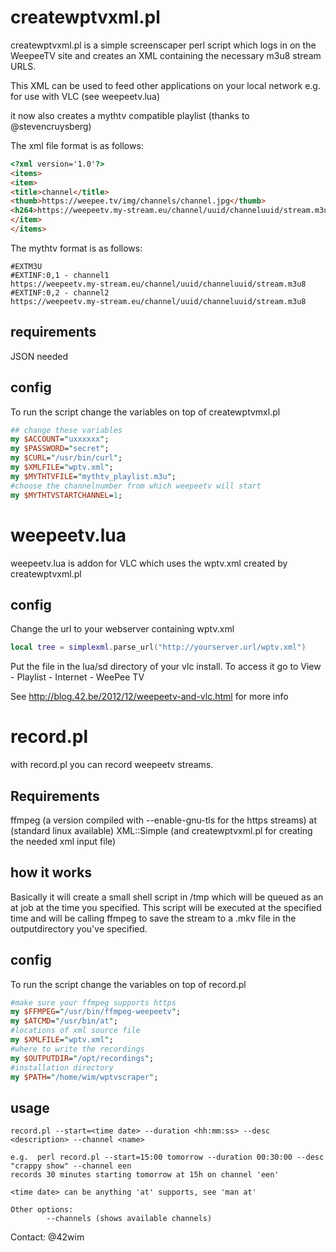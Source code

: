 createwptvxml.pl
================

createwptvxml.pl is a simple screenscaper perl script which logs in on the 
WeepeeTV site and creates an XML containing the necessary m3u8 stream URLS.

This XML can be used to feed other applications on your local network
e.g. for use with VLC (see weepeetv.lua)

it now also creates a mythtv compatible playlist (thanks to @stevencruysberg)

The xml file format is as follows:

```html
<?xml version='1.0'?>
<items>
<item>
<title>channel</title>
<thumb>https://weepee.tv/img/channels/channel.jpg</thumb>
<h264>https://weepeetv.my-stream.eu/channel/uuid/channeluuid/stream.m3u8</h264>
</item>
</items>
```

The mythtv format is as follows:

```
#EXTM3U
#EXTINF:0,1 - channel1 
https://weepeetv.my-stream.eu/channel/uuid/channeluuid/stream.m3u8
#EXTINF:0,2 - channel2 
https://weepeetv.my-stream.eu/channel/uuid/channeluuid/stream.m3u8
```

requirements
------------
JSON needed

config
------
To run the script change the variables on top of createwptvmxl.pl
```perl
## change these variables
my $ACCOUNT="uxxxxxx";
my $PASSWORD="secret";
my $CURL="/usr/bin/curl";
my $XMLFILE="wptv.xml";
my $MYTHTVFILE="mythtv_playlist.m3u";
#choose the channelnumber from which weepeetv will start
my $MYTHTVSTARTCHANNEL=1;
```

weepeetv.lua
============
weepeetv.lua is addon for VLC which uses the wptv.xml created by createwptvxml.pl

config
------
Change the url to your webserver containing wptv.xml

```lua
local tree = simplexml.parse_url("http://yourserver.url/wptv.xml")
```

Put the file in the lua/sd directory of your vlc install.
To access it go to View - Playlist - Internet - WeePee TV

See http://blog.42.be/2012/12/weepeetv-and-vlc.html for more info

record.pl
=========
with record.pl you can record weepeetv streams.

Requirements
------------
ffmpeg (a version compiled with --enable-gnu-tls for the https streams)
at (standard linux available)
XML::Simple
(and createwptvxml.pl for creating the needed xml input file)

how it works
------------
Basically it will create a small shell script in /tmp which will be queued as an at job
at the time you specified. This script will be executed at the specified time and
will be calling ffmpeg to save the stream to a .mkv file in the outputdirectory you've specified.

config
------
To run the script change the variables on top of record.pl

```perl
#make sure your ffmpeg supports https
my $FFMPEG="/usr/bin/ffmpeg-weepeetv";
my $ATCMD="/usr/bin/at";
#locations of xml source file
my $XMLFILE="wptv.xml";
#where to write the recordings
my $OUTPUTDIR="/opt/recordings";
#installation directory
my $PATH="/home/wim/wptvscraper";
```

usage
-----

```
record.pl --start=<time date> --duration <hh:mm:ss> --desc <description> --channel <name>

e.g.  perl record.pl --start=15:00 tomorrow --duration 00:30:00 --desc "crappy show" --channel een
records 30 minutes starting tomorrow at 15h on channel 'een'

<time date> can be anything 'at' supports, see 'man at'

Other options:
        --channels (shows available channels)
```

Contact: @42wim




